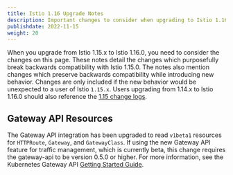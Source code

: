```yaml
---
title: Istio 1.16 Upgrade Notes
description: Important changes to consider when upgrading to Istio 1.16.0.
publishdate: 2022-11-15
weight: 20
---
```


When you upgrade from Istio 1.15.x to Istio 1.16.0, you need to consider the changes on this page.
These notes detail the changes which purposefully break backwards compatibility with Istio 1.15.0.
The notes also mention changes which preserve backwards compatibility while introducing new behavior.
Changes are only included if the new behavior would be unexpected to a user of Istio `1.15.x`.
Users upgrading from 1.14.x to Istio 1.16.0 should also reference the [1.15 change logs](/news/releases/1.15.x/announcing-1.15/change-notes/).

## Gateway API Resources

The Gateway API integration has been upgraded to read `v1beta1` resources for `HTTPRoute`, `Gateway`, and `GatewayClass`. If using the new Gateway API feature for traffic management, which is currently beta, this change requires the gateway-api to be version 0.5.0 or higher. For more information, see the Kubernetes Gateway API [Getting Started Guide](/docs/setup/additional-setup/getting-started).
